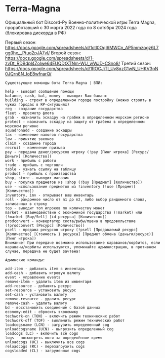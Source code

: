 # Terra-Magna

Официальный бот Discord-Py Военно-политической игры Terra Magna, проработавший с 30 марта 2022 года по 8 октября 2024 года (блокировка дискорда в РФ)

Первый сезон: https://docs.google.com/spreadsheets/d/1ctl0Oql6MWCn_AP5mmzogz6L7gg0hx__Ptuo2pJA7vI/
Второй сезон: https://docs.google.com/spreadsheets/d/1-zvDt_RDBdpl4Zolwe64EUQDtXTNm-WU_wWJD-CSno8/
Третий сезон: https://docs.google.com/spreadsheets/d/1ROCJiTl_Uv8qzG1wN_UHKV3pN0JQrn8N_IoE8wfnarQ/

    Существующие команды бота Terra Magna | ВПИ:
    
    help - выводит сообщение помощи
    balance, cash, bal, money - выводит Ваш баланс
    building - строит в определенном городе постройку (можно строить в чужих городах в RP-ситуациях)
    reg - создание государства
    fleet - просмотр флота
    grab - назначить эскадру на грабеж в определенном морском регионе
    protect - назначить эскадру на защиту от грабежа в определенном морском регионе
    squadronadd - создание эскадры
    tax - изменение налогов государства
    law - принятие законов
    claim - создание города
    recruit - изменение призыва
    pay - передача денег/ресурсов игроку (!pay [Пинг игрока] [Ресурс/Деньги] [Количество])
    work - прибыль с работы
    trade - прибыль с торговли
    table - узнать ссылку на таблицу
    product - прибыль с производства
    shop, store - выводит магазин
    buy - покупка предметов из !shop (!buy [Предмет] [Количество])
    use - использование предметов из !inventory (!use [Предмет] [Количество])
    inventory, inv - открывает ваш инвентарь
    roll - рандомное число от n1 до n2, либо выбор рандомного слова, записанных в строку
    top - выводит топ игроков по количеству монет
    market - взаимодействие с экономикой государства (!market) или (!market [Buy/Sell] [id ресурса] [Количество])
    prodconvert - конвертатор скота/рыбы/пшена в продовольствие (!prodconvert [Ресурс] [Количество])
    psell - продажа ресурсов игроку (!psell [Продаваемый ресурс] [Количество] [Стоимость 1 ресурса] [Предмет обмена (деньги/ресурс)] [Пинг игрока]) 
    Внимание! При передаче возможно использование караванов/корбитов, если караваны/корбиты используются, упоминайте администрацию, в противном случае, передача не будет зачтена!
    
    Админские команды:

    add-item - добавить item в инвентарь
    add-cash - добавить игровую валюту
    event - управление events
    remove-item - удалить item из инвентаря
    add-resource - добавить ресурс
    set-resource - установить ресурс
    set-cash - установить валюту 
    remove-resource - удалить ресурс 
    remove-cash - удалить валюту 
    bd - восстановить соединение с базой данных
    economy-edit - сбросить экономику
    techwork-on (TON) - включить режим технических работ
    techwork-off (TOF) - выключить режим технических работ
    loadcogsname (LCN) - загрузить определенный cog
    unloadcogsname (UCN) - выгрузить определенный cog
    loadcogs (LC) - включить все cogs
    logs - посмотреть логи за определённое время
    unloadcogs (UC) - выключить все cogs
    reloadcogs (RC) - перезагрузить cogs
    cogsloaded (CL) - загруженные cogs
